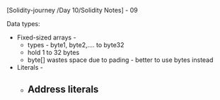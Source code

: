 
[Solidity-journey /Day 10/Solidity Notes] - 09


Data types:

- Fixed-sized arrays - 
    - types - byte1, byte2,.... to byte32 
    - hold 1 to 32 bytes 
    - byte[] wastes space due to pading - better to use bytes instead 
- Literals - 
    - Address literals 
        - 

